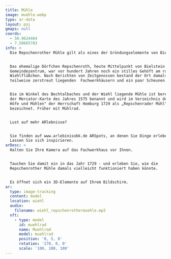 ```yaml
---
title: Mühle
image: muehle.webp
type: ar-data
layout: poi
gmaps: null
coords:
  - 50.9624464
  - 7.50665783
info: >
  Die Repschenrother Mühle gilt als eines der Gründungselemente von Bielstein.


  Das ehemalige Dörfchen Repschenroth, heute Mittelpunkt von Bielstein und
  Gemeindezentrum, war vor hundert Jahren noch ein stilles Gehöft am rauschenden
  Wiehlflüßchen. Nach Berichten von Zeitgenossen bestand der Ort damals aus
  teilweise zerstreut liegenden  Fachwerkhäusern und ein paar Scheunen.


  Die im Winkel des Bechtalbaches und der Wiehl liegende Mühle ist bereits in
  der Mercator-Karte des Jahres 1575 benannt und wird im Verzeichnis der „freien
  Höfe und Mühlen" der Herrschaft Homburg 1729 als „Repschenrader Mühl"
  bezeichnet. Früher mit Mühlrad.


  Lust auf mehr ARlebnisse?


  Sie finden auf www.arlebinisobk.de ARSpots, an denen Sie Dinge erleben können.
  Lassen Sie sich inspirieren.
arDesc: >
  Halten Sie Ihre Kamera auf das Fachwerkhaus vor Ihnen.


  Tauchen Sie damit ein in das Jahr 1729 - und erleben Sie, wie die
  Repschenrother Mühle damals vielleicht funktioniert haben könnte.


  Es öffnet sich ein 3D-Elemente auf Ihrem Bildschirm.
ar:
  type: image-tracking
  content: model
  location: wiehl
  audio:
    filename: wiehl_repschenrothermuehle.mp3
  nft:
    - type: model
      id: muehlrad
      name: Muehlrad
      model: muehlrad
      position: '0, 5, 0'
      rotation: '270, 0, 0'
      scale: '100, 100, 100'
---
```


